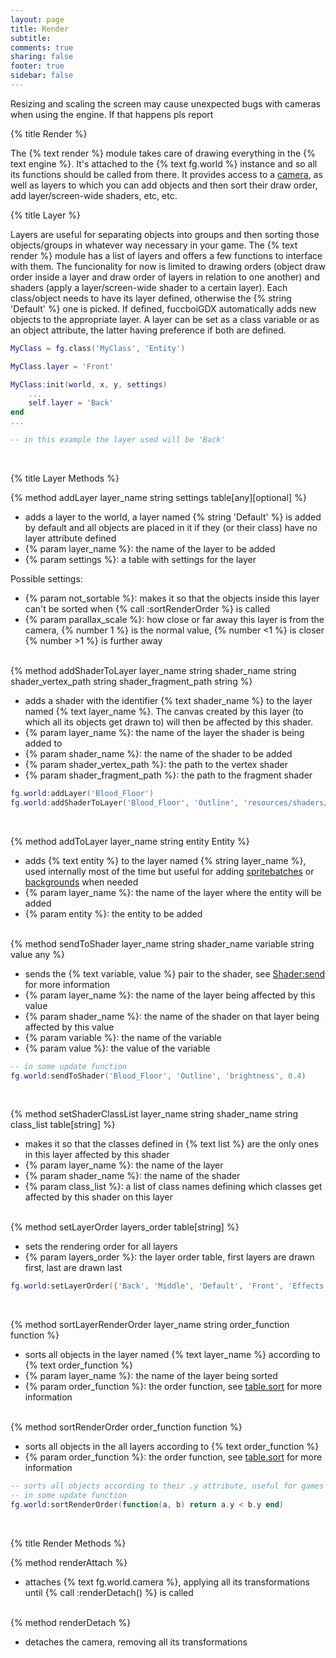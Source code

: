 ```yaml
---
layout: page
title: Render 
subtitle:
comments: true
sharing: false
footer: true
sidebar: false 
---
```


<div data-alert class="alert-box info radius">
    Resizing and scaling the screen may cause unexpected bugs with cameras when using the engine. If that happens pls report
</div>

{% title Render %}

The {% text render %} module takes care of drawing everything in the {% text engine %}. It's attached to the {% text fg.world %}
instance and so all its functions should be called from there. It provides access to a [camera](/documentation/camera), as well as
layers to which you can add objects and then sort their draw order, add layer/screen-wide shaders, etc, etc.

{% title Layer %}

Layers are useful for separating objects into groups and then sorting those objects/groups in whatever way necessary
in your game. The {% text render %} module has a list of layers and offers a few functions to interface with them.
The funcionality for now is limited to drawing orders (object draw order inside a layer and draw order of layers in relation
to one another) and shaders (apply a layer/screen-wide shader to a certain layer). Each class/object needs to have 
its layer defined, otherwise the {% string 'Default' %} one is picked. If defined, fuccboiGDX automatically adds new objects to the appropriate layer.
A layer can be set as a class variable or as an object attribute, the latter having preference if both are defined.

~~~ lua
MyClass = fg.class('MyClass', 'Entity')

MyClass.layer = 'Front'

MyClass:init(world, x, y, settings)
    ...
    self.layer = 'Back'
end
...

-- in this example the layer used will be 'Back'
~~~
<br>

{% title Layer Methods %}

{% method addLayer layer_name string settings table[any][optional] %}

*   adds a layer to the world, a layer named {% string 'Default' %} is added by default and all objects are placed in it if
they (or their class) have no layer attribute defined
*   {% param layer_name %}: the name of the layer to be added
*   {% param settings %}: a table with settings for the layer

Possible settings:

*   {% param not_sortable %}: makes it so that the objects inside this layer can't be sorted when {% call :sortRenderOrder %} is called
*   {% param parallax_scale %}: how close or far away this layer is from the camera, {% number 1 %} is the normal value, {% number <1 %} is closer {% number >1 %} is further away
<br><br>

{% method addShaderToLayer layer_name string shader_name string shader_vertex_path string shader_fragment_path string %}

*   adds a shader with the identifier {% text shader_name %} to the layer named {% text layer_name %}. The canvas created
by this layer (to which all its objects get drawn to) will then be affected by this shader.
*   {% param layer_name %}: the name of the layer the shader is being added to
*   {% param shader_name %}: the name of the shader to be added
*   {% param shader_vertex_path %}: the path to the vertex shader
*   {% param shader_fragment_path %}: the path to the fragment shader

~~~ lua
fg.world:addLayer('Blood_Floor')
fg.world:addShaderToLayer('Blood_Floor', 'Outline', 'resources/shaders/default.vert', 'resources/shaders/outline.frag')
~~~
<br>

{% method addToLayer layer_name string entity Entity %}

*   adds {% text entity %} to the layer named {% string layer_name %}, used internally most of the time but useful for adding [spritebatches](/documentation/spritebatch) or
[backgrounds](/documentation/background) when needed
*   {% param layer_name %}: the name of the layer where the entity will be added
*   {% param entity %}: the entity to be added
<br><br>

{% method sendToShader layer_name string shader_name variable string value any %}
*   sends the {% text variable, value %} pair to the shader, see [Shader:send](https://www.love2d.org/wiki/Shader:send) for more information
*   {% param layer_name %}: the name of the layer being affected by this value
*   {% param shader_name %}: the name of the shader on that layer being affected by this value
*   {% param variable %}: the name of the variable
*   {% param value %}: the value of the variable

~~~ lua
-- in some update function
fg.world:sendToShader('Blood_Floor', 'Outline', 'brightness', 0.4)
~~~
<br>

{% method setShaderClassList layer_name string shader_name string class_list table[string] %}

*   makes it so that the classes defined in {% text list %} are the only ones in this layer affected by this shader
*   {% param layer_name %}: the name of the layer
*   {% param shader_name %}: the name of the shader
*   {% param class_list %}: a list of class names defining which classes get affected by this shader on this layer
<br><br>

{% method setLayerOrder layers_order table[string] %}

*   sets the rendering order for all layers
*   {% param layers_order %}: the layer order table, first layers are drawn first, last are drawn last

~~~ lua
fg.world:setLayerOrder({'Back', 'Middle', 'Default', 'Front', 'Effects'})
~~~
<br>

{% method sortLayerRenderOrder layer_name string order_function function %}

*   sorts all objects in the layer named {% text layer_name %} according to {% text order_function %} 
*   {% param layer_name %}: the name of the layer being sorted
*   {% param order_function %}: the order function, see [table.sort](http://lua-users.org/wiki/TableLibraryTutorial) for more information
<br><br>

{% method sortRenderOrder order_function function %}

*   sorts all objects in the all layers according to {% text order_function %} 
*   {% param order_function %}: the order function, see [table.sort](http://lua-users.org/wiki/TableLibraryTutorial) for more information

~~~ lua
-- sorts all objects according to their .y attribute, useful for games in a Zelda-ish topdown angle
-- in some update function
fg.world:sortRenderOrder(function(a, b) return a.y < b.y end)
~~~
<br>

{% title Render Methods %}

{% method renderAttach %}

*   attaches {% text fg.world.camera %}, applying all its transformations until {% call :renderDetach() %} is called 
<br><br>

{% method renderDetach %}

*   detaches the camera, removing all its transformations
<br><br>
